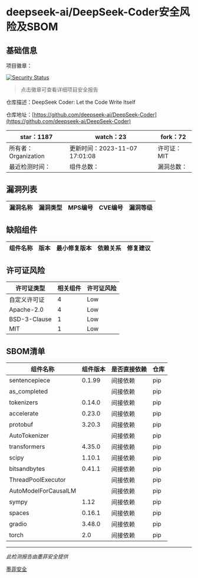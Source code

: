 # deepseek-ai/DeepSeek-Coder安全风险及SBOM

## 基础信息

项目徽章：

[![Security Status](https://www.murphysec.com/platform3/v31/badge/1721958354195386368.svg)](https://www.murphysec.com/console/report/1721234612218302464/1721958354195386368)

> 点击徽章可查看详细项目安全报告

仓库描述：DeepSeek Coder: Let the Code Write Itself

仓库地址：[https://github.com/deepseek-ai/DeepSeek-Coder](https://github.com/deepseek-ai/DeepSeek-Coder)

| star：1187 | watch：23 | fork：72 |
| ----------- | -------------- | ------------ |
| 所有者：Organization | 更新时间：2023-11-07 17:01:08 | 许可证：MIT |
| 最近检测时间： | 组件总数： | 漏洞总数： |




## 漏洞列表

| 漏洞名称 | 漏洞类型 | MPS编号 | CVE编号 | 漏洞等级 |
| ------- | ------ | ------- | ------ | ----- |





## 缺陷组件

| 组件名称 | 版本 | 最小修复版本 | 依赖关系 | 修复建议 |
| -------- | ---- | ------------ | -------- | -------- |





## 许可证风险

| 许可证类型 | 相关组件 | 许可证风险 |
| ---------- | -------- | ---------- |
|自定义许可证|4|Low|
|Apache-2.0|4|Low|
|BSD-3-Clause|1|Low|
|MIT|1|Low|




## SBOM清单

| 组件名称 | 组件版本 | 是否直接依赖 | 仓库 |
| -------- | -------- | ------------ | ---- |
|sentencepiece|0.1.99|间接依赖|pip|
|as_completed||间接依赖|pip|
|tokenizers|0.14.0|间接依赖|pip|
|accelerate|0.23.0|间接依赖|pip|
|protobuf|3.20.3|间接依赖|pip|
|AutoTokenizer||间接依赖|pip|
|transformers|4.35.0|间接依赖|pip|
|scipy|1.10.1|间接依赖|pip|
|bitsandbytes|0.41.1|间接依赖|pip|
|ThreadPoolExecutor||间接依赖|pip|
|AutoModelForCausalLM||间接依赖|pip|
|sympy|1.12|间接依赖|pip|
|spaces|0.16.1|间接依赖|pip|
|gradio|3.48.0|间接依赖|pip|
|torch|2.0|间接依赖|pip|


------

*此检测报告由墨菲安全提供*

[墨菲安全](www.murphysec.com)